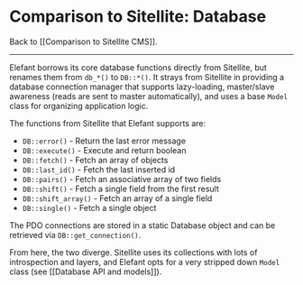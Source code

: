 # Comparison to Sitellite: Database

Back to [[Comparison to Sitellite CMS]].

***

Elefant borrows its core database functions directly from Sitellite, but renames them from `db_*()` to `DB::*()`. It strays from Sitellite in providing a database connection manager that supports lazy-loading, master/slave awareness (reads are sent to master automatically), and uses a base `Model` class for organizing application logic.

The functions from Sitellite that Elefant supports are:

* `DB::error()` - Return the last error message
* `DB::execute()` - Execute and return boolean
* `DB::fetch()` - Fetch an array of objects
* `DB::last_id()` - Fetch the last inserted id
* `DB::pairs()` - Fetch an associative array of two fields
* `DB::shift()` - Fetch a single field from the first result
* `DB::shift_array()` - Fetch an array of a single field
* `DB::single()` - Fetch a single object

The PDO connections are stored in a static Database object and can be retrieved via `DB::get_connection()`.

From here, the two diverge. Sitellite uses its collections with lots of introspection and layers, and Elefant opts for a very stripped down `Model` class (see [[Database API and models]]).